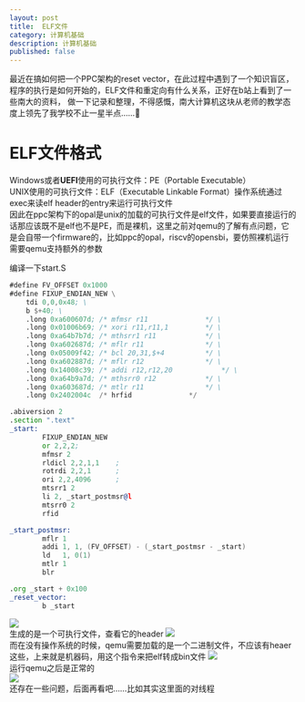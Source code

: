 ```yaml
---
layout: post
title:  ELF文件
category: 计算机基础 
description: 计算机基础
published: false
---
```


最近在搞如何把一个PPC架构的reset vector，在此过程中遇到了一个知识盲区，程序的执行是如何开始的，ELF文件和重定向有什么关系，正好在b站上看到了一些南大的资料，
做一下记录和整理，不得感慨，南大计算机这块从老师的教学态度上领先了我学校不止一星半点……:shushing_face:

<!--description-->
# ELF文件格式


Windows或者**UEFI**使用的可执行文件：PE（Portable Executable）  
UNIX使用的可执行文件：ELF（Executable Linkable Format）操作系统通过exec来读elf header的entry来运行可执行文件  
因此在ppc架构下的opal是unix的加载的可执行文件是elf文件，如果要直接运行的话那应该既不是elf也不是PE，而是裸机，这里之前对qemu的了解有点问题，它是会自带一个firmware的，比如ppc的opal，riscv的opensbi，要仿照裸机运行需要qemu支持额外的参数    
 
编译一下start.S
```asm
#define FV_OFFSET 0x1000
#define FIXUP_ENDIAN_NEW \
	tdi 0,0,0x48; \
	b $+40; \
	.long 0xa600607d; /* mfmsr r11				*/ \
	.long 0x01006b69; /* xori r11,r11,1			*/ \
	.long 0xa64b7b7d; /* mthsrr1 r11			*/ \
	.long 0xa602687d; /* mflr r11				*/ \
	.long 0x05009f42; /* bcl 20,31,$+4			*/ \
	.long 0xa602887d; /* mflr r12				*/ \
	.long 0x14008c39; /* addi r12,r12,20			*/ \
	.long 0xa64b9a7d; /* mthsrr0 r12			*/ \
	.long 0xa603687d; /* mtlr r11				*/ \
	.long 0x2402004c  /* hrfid				*/ 

.abiversion 2
.section ".text"
_start:
        FIXUP_ENDIAN_NEW
        or 2,2,2;
        mfmsr 2
        rldicl 2,2,1,1    ;
        rotrdi 2,2,1      ;
        ori 2,2,4096      ;
        mtsrr1 2
        li 2, _start_postmsr@l
        mtsrr0 2
        rfid

_start_postmsr:
        mflr 1
        addi 1, 1, (FV_OFFSET) - (_start_postmsr - _start)
        ld   1, 0(1)
        mtlr 1
        blr  

.org _start + 0x100
_reset_vector:
        b _start
``` 
![]({{site.baseurl}}/assets/images/image-1.png)   
生成的是一个可执行文件，查看它的header 
![]({{site.baseurl}}/assets/images/image-2.png)  
而在没有操作系统的时候，qemu需要加载的是一个二进制文件，不应该有heaer这些，上来就是机器码，用这个指令来把elf转成bin文件
![]({{site.baseurl}}/assets/images/image-3.png)   
运行qemu之后是正常的  
![]({{site.baseurl}}/assets/images/image-4.png)  
还存在一些问题，后面再看吧……比如其实这里面的对线程